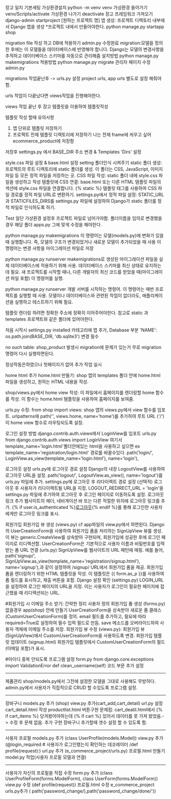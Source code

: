 장고 일지 
기본세팅
가상환경설치
python -m venv venv
가상환경 들어가기
venv/Scripts/activate
가상환경 나가기
deactivate
장고 프레임워크 가져오기
django-admin startproject [원하는 프로젝트 명]
앱 생성: 프로젝트 디렉토리 내부에서 Django 앱을 생성 *프로젝트 내에서 만들어야한다.
python manage.py startapp shop

migration file 작성 하고 DB에 적용하기 admin.py 수정완료
migration:모델을 정의한 후에는 이 모델들을 데이터베이스에 반영해야 합니다. Django는 모델의 변경사항을 추적하고 데이터베이스 스키마를 자동으로 관리해줌
설치방법
python manage.py makemigrations
적용방법
python manage.py migrate
관리자 페이지 수정 admin.py

migrations 작업끝난후 -> urls.py 설정
project urls, app urls 별도로 설정 해줘야함.

urls 작업이 다끝났다면 views작업을 진행해야한다.

views 작업 끝난 후 장고 템플릿을 이용하여 템플릿작성 

템플릿 작성 할때 유의사항
1. 앱 단위로 템플릿 저장하기 
2. 프로젝트 전체 템플릿 디렉토리에 저장하기
나는 전체 frame에 씌우고 싶어 ecommerce_product에 저장함

저장후 settings.py 에서 BASE_DIR 주소 변경 & Templates 'Dirs' 설정

style.css 파일 설정 & base.html 설정 setting 폴더인식 시켜주기
static 폴더 생성: 프로젝트의 루트 디렉토리에 static 폴더를 생성. 이 폴더는 CSS, JavaScript, 이미지 파일 등 모든 정적 파일을 저장하는 곳.
CSS 파일 작성: static 폴더 내에 style.css 파일을 생성하고 작성
템플릿에 CSS 연결: base.html 또는 다른 HTML 템플릿 파일의 <head> 섹션에 style.css 파일을 연결합니다. {% static %} 템플릿 태그를 사용하여 CSS 파일 경로를 정적 파일 URL로 변환하기.
settings.py에서 정적 파일 설정: STATIC_URL과 STATICFILES_DIRS를 settings.py 파일에 설정하여 Django가 static 폴더를 정적 파일로 인식하도록 하기.

Test
일단 가상환경 설정후 프로젝트 파일로 넘어가야함.
폴더이름을 임의로 변경했을경우 해당 폴더 apps.py 그에 맞게 수정을 해야한다.

python manage.py makemigrations 
이 명령어는 모델(models.py)에 변화가 있을 때 실행합니다. 즉, 모델의 구조가 변경되었거나 새로운 모델이 추가되었을 때 사용
이 명령어는 변경 사항을 마이그레이션 파일로 저장

python manage.py runserver
makemigrations로 생성된 마이그레이션 파일을 실제 데이터베이스에 적용하기 위해 사용.
데이터베이스 스키마를 최신 상태로 유지하는 데 필요.
새 프로젝트를 시작할 때나, 다른 개발자의 최신 코드를 받았을 때(마이그레이션 파일 포함) 이 명령어를 실행.

python manage.py runserver
개발 서버를 시작하는 명령어.
이 명령어는 매번 프로젝트를 실행할 때 사용.
모델이나 데이터베이스와 관련된 작업이 없더라도, 애플리케이션을 실행하고 테스트하기 위해 필요.

템플릿 렌더링 하려면 정확한 주소에 정확히 이어주어야한다.
참고로 static 과 templates 프로젝트와 같은 폴더에 있어야한다.

처음 시작시 settings.py
installed 카테고리에 앱 추가,
Database 부분 'NAME': os.path.join(BASE_DIR, 'db.sqlite3') 변경 필수

no such table: shop_product 발생시 
migration에 문제가 있는거 무로  migration 명령어 다시 실행하면된다.

정상작동은하였으나 첫페이지가 없어 추가 작업 실시

home html 추가
home.html 만들기: shop 앱의 templates 폴더 안에 home.html 파일을 생성하고, 원하는 HTML 내용을 작성.

shop/views.py에서 home view 작성: 이 파일에서 홈페이지를 렌더링할 home 함수를 작성. 이 함수는 home.html 템플릿을 사용하여 홈페이지를 보여줌.

urls.py 수정:
from shop import views: shop 앱의 views.py에서 view 함수를 임포트.
urlpatterns에 path('', views.home, name='home')를 추가하여 루트 URL ('/')이 home view 함수로 라우팅되도록 설정.

로그인 설정 방법 
django.contrib.auth.views에서 LoginView를 임포트 
urls.py  
from django.contrib.auth.views import LoginView
여기서template_name='login.html'폴더안에있는 html을 사용하고 싶으면 ex template_name='registration/login.html' 경로를 바꿀수있다.
path('login/', LoginView.as_view(template_name='login.html'), name='login'),

로그아웃 설정
urls.py에 로그아웃 경로 설정
Django의 내장 LogoutView를 사용하여 로그아웃 URL을 설정.
path('logout/', LogoutView.as_view(), name='logout')를 urls.py 파일에 추가.
settings.py에 로그아웃 후 리다이렉트 경로 설정 (선택적)
로그아웃 후 사용자가 리다이렉트될 URL을 지정.
LOGOUT_REDIRECT_URL = 'login'을 settings.py 파일에 추가하여 로그아웃 후 로그인 페이지로 이동하도록 설정.
로그아웃 링크 추가
웹사이트의 헤더, 네비게이션 바 또는 다른 적절한 위치에 로그아웃 링크를 추가.
{% if user.is_authenticated %}<a href="{% url 'logout' %}">로그아웃</a>{% endif %}를 통해 로그인한 사용자에게만 로그아웃 링크를 표시.

회원가입
회원가입 뷰 생성 (views.py) cf app파일의 view.py에서 하면된다.
Django의 UserCreationForm을 사용하여 회원가입 폼을 처리하는 SignUpView 뷰를 생성.
이 뷰는 generic.CreateView를 상속받아 구현되며, 회원가입에 성공한 후에 로그인 페이지로 리디렉션함.
UserCreationForm은 기본적으로 사용자 이름과 비밀번호를 입력 받는 폼
URL 연결 (urls.py)
SignUpView를 웹사이트의 URL 패턴에 매핑.
예를 들어, path('signup/', SignUpView.as_view(template_name='registration/signup.html'), name='signup'),과 같이 설정하여 /signup/ URL에서 회원가입 폼을 제공.
회원가입 폼을 렌더링하기 위한 HTML 템플릿을 작성.
이 템플릿은 {{ form.as_p }}를 사용하여 폼 필드를 표시하고, 제출 버튼을 포함.
Django 설정 확인 (settings.py)
LOGIN_URL을 설정하여 로그인 페이지의 URL을 지정. 이는 사용자가 로그인이 필요한 페이지에 접근했을 때 리디렉션되는 URL.

#회원가입 시 이메일 주소 받기: 간략한 정리
사용자 정의 회원가입 폼 생성 (forms.py) 없을경우 app(shop) 안에 만들기
UserCreationForm을 상속받아 새로운 폼 클래스(CustomUserCreationForm)를 정의.
email 필드를 추가하고, 필요에 따라 required=True로 설정하여 필수 입력 필드로 만듬.
save 메소드를 오버라이드하여 사용자 객체에 이메일 주소를 저장.
회원가입 뷰 수정 (views.py):
회원가입 뷰(SignUpView)에서 CustomUserCreationForm을 사용하도록 변경.
회원가입 템플릿 업데이트 (signup.html)
회원가입 템플릿에서 CustomUserCreationForm의 필드(이메일 포함)가 표시.

#아이디 중복 안되도록 프로그램 설정
form.py
from django.core.exceptions import ValidationError
def clean_username(self)
코드 부문 추가 설정

------
제품관리
shop/models.py에서 그전에 설정한 모델을 그대로 사용해도 무방하다.
admin.py에서 사용자가 직접적으로 CRUD 할 수있도록 프로그램 설정.

--------
장바구니 
models.py 추가 (shop)
view.py 추가(cart_add,cart_detail)
url.py 설정
cart_detail.html 작성
productlist.html 버튼구현
문제점:
cart_deatil.html에서 {% if cart_items %} 당겨왔어야하는데 {% if cart %} 있어서 데이터를 못 가져 왔었음.-> 수정 후 문제 없음.
추가 구현
장바구니 추가할때 갯수 설정 할 수 있도록 함.

-----------
사용자 프로필
models.py 추가 (class UserProfile(models.Model))
view.py 추가 (@login_required  # 사용자가 로그인했는지 확인하는 데코레이터 /def profile(request):)
url.py 추가 (e_commerce_project/urls.py)
프로필.html 만들기
model.py 작업(사용자 프로필 모델과 연결)

----------
사용자가 자신의 프로필을 직접 수정
form.py 추가 (class UserProfileForm(forms.ModelForm), class UserForm(forms.ModelForm))
view.py 수정 (def profile(request))
프로필.html 수정
e_commerce_project urls.py추가 ( path('password_change/),path('password_change/done/'))